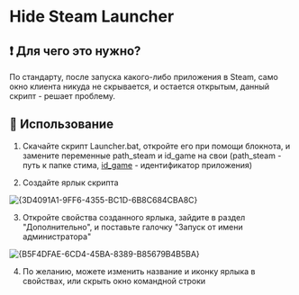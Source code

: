 # Hide Steam Launcher

## ❗ Для чего это нужно?
По стандарту, после запуска какого-либо приложения в Steam, само окно клиента никуда не скрывается, и остается открытым, данный скрипт - решает проблему.

## 🚀 Использование
1. Скачайте скрипт Launcher.bat, откройте его при помощи блокнота, и замените переменные path_steam и id_game на свои (path_steam - путь к папке стима, [id_game](https://steamdb.info/) - идентификатор приложения)

2. Создайте ярлык скрипта

![{3D4091A1-9FF6-4355-BC1D-6B8C684CBA8C}](https://github.com/user-attachments/assets/7d2b8c24-2ac9-4d49-9d48-8beddacbf21d)

3. Откройте свойства созданного ярлыка, зайдите в раздел "Дополнительно", и поставьте галочку "Запуск от имени администратора"

![{B5F4DFAE-6CD4-45BA-8389-B85679B4B5BA}](https://github.com/user-attachments/assets/a939f014-95db-4771-871a-6e5a5c48e09b)

4. По желанию, можете изменить название и иконку ярлыка в свойствах, или скрыть окно командной строки
